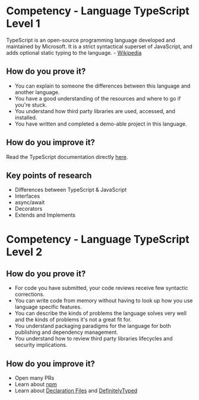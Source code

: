 # Competency - Language TypeScript Level 1
TypeScript is an open-source programming language developed and maintained by Microsoft. It is a strict syntactical superset of JavaScript, and adds optional static typing to the language. - [Wikipedia](https://en.wikipedia.org/wiki/TypeScript)

## How do you prove it?
* You can explain to someone the differences between this language and another language.
* You have a good understanding of the resources and where to go if you're stuck.
* You understand how third party libraries are used, accessed, and installed.
* You have written and completed a demo-able project in this language.

## How do you improve it?
Read the TypeScript documentation directly [here](https://www.typescriptlang.org/docs/home.html).

## Key points of research
* Differences between TypeScript & JavaScript
* Interfaces
* async/await
* Decorators
* Extends and Implements

# Competency - Language TypeScript Level 2

## How do you prove it?
* For code you have submitted, your code reviews receive few syntactic corrections.
* You can write code from memory without having to look up how you use language specific features.
* You can describe the kinds of problems the language solves very well and the kinds of problems it's not a great fit for.
* You understand packaging paradigms for the language for both publishing and dependency management.
* You understand how to review third party libraries lifecycles and security implications.

## How do you improve it?
* Open many PRs
* Learn about [npm](https://www.npmjs.com/)
* Learn about [Declaration Files](https://www.typescriptlang.org/docs/handbook/declaration-files/introduction.html) and [DefinitelyTyped](http://definitelytyped.org/)
